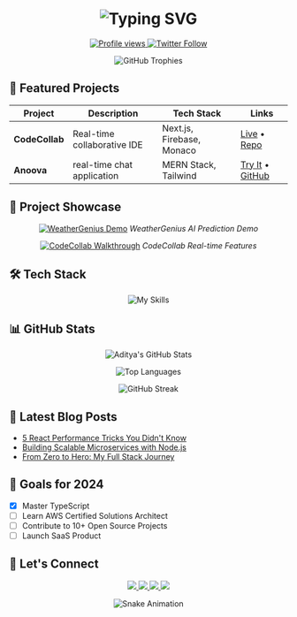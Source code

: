 <h1 align="center">
  <img src="https://readme-typing-svg.herokuapp.com?font=Fira+Code&size=30&duration=4000&pause=1000&color=7A3FF7&center=true&vCenter=true&width=435&lines=Hi+👋,+I'm+Aditya+Sharma;Full+Stack+Developer;Open+Source+Contributor;Tech+Enthusiast" alt="Typing SVG" />
</h1>

<p align="center">
  <a href="https://github.com/Adit122022?tab=repositories">
    <img src="https://komarev.com/ghpvc/?username=adit122022&label=PROFILE+VIEWS&color=blueviolet&style=for-the-badge" alt="Profile views" />
  </a>
  <a href="https://twitter.com/yourusername">
    <img src="https://img.shields.io/badge/FOLLOW-%40yourtwitter-1DA1F2?logo=twitter&style=for-the-badge" alt="Twitter Follow"/>
  </a>
</p>

<div align="center">
  <img src="https://github-profile-trophy.vercel.app/?username=adit122022&theme=radical&no-frame=true&no-bg=true&margin-w=15&row=1&column=4" alt="GitHub Trophies" />
</div>

## 🌟 Featured Projects

<div align="center">

| Project | Description | Tech Stack | Links |
|---------|-------------|------------|-------|
| **CodeCollab** | Real-time collaborative IDE | Next.js, Firebase, Monaco | [Live](https://github.com/Adit122022/CODE_REVIEWER) • [Repo](https://github.com/Adit122022/CODE_REVIEWER) |
| **Anoova** | real-time chat application | MERN Stack, Tailwind | [Try It](https://annova-chat-app.onrender.com/) • [GitHub](https://github.com/Adit122022/ANNOVA_CHAT_APP) |

</div>

## 🎥 Project Showcase

<div align="center">
  
[![WeatherGenius Demo](https://img.youtube.com/vi/dQw4w9WgXcQ/0.jpg)](https://www.youtube.com/watch?v=dQw4w9WgXcQ)
*WeatherGenius AI Prediction Demo*

[![CodeCollab Walkthrough](https://img.youtube.com/vi/dQw4w9WgXcQ/0.jpg)](https://www.youtube.com/watch?v=dQw4w9WgXcQ) 
*CodeCollab Real-time Features*

</div>

## 🛠 Tech Stack

<div align="center">
  
![My Skills](https://skillicons.dev/icons?i=react,nextjs,nodejs,express,mongodb,tailwind,redux,ts,aws,docker,git,figma,vscode&perline=6)

</div>

## 📊 GitHub Stats

<div align="center">
  
![Aditya's GitHub Stats](https://github-readme-stats.vercel.app/api?username=adit122022&show_icons=true&theme=radical&include_all_commits=true&count_private=true&hide_border=true)

![Top Languages](https://github-readme-stats.vercel.app/api/top-langs/?username=adit122022&layout=compact&theme=radical&hide_border=true&langs_count=8)

![GitHub Streak](https://streak-stats.demolab.com?user=adit122022&theme=radical&hide_border=true&date_format=M%20j%5B%2C%20Y%5D)

</div>

## 📝 Latest Blog Posts

- [5 React Performance Tricks You Didn't Know](#)
- [Building Scalable Microservices with Node.js](#)
- [From Zero to Hero: My Full Stack Journey](#)

## 🎯 Goals for 2024

- [x] Master TypeScript
- [ ] Learn AWS Certified Solutions Architect
- [ ] Contribute to 10+ Open Source Projects
- [ ] Launch SaaS Product

## 💬 Let's Connect

<p align="center">
  <a href="https://linkedin.com/in/aditya-sharma-82562a2a9">
    <img src="https://img.shields.io/badge/LinkedIn-0077B5?style=for-the-badge&logo=linkedin&logoColor=white"/>
  </a>
  <a href="mailto:adity122022@gmail.com">
    <img src="https://img.shields.io/badge/Gmail-D14836?style=for-the-badge&logo=gmail&logoColor=white"/>
  </a>
  <a href="https://leetcode.com/adity122022">
    <img src="https://img.shields.io/badge/LeetCode-FFA116?style=for-the-badge&logo=leetcode&logoColor=black"/>
  </a>
  <a href="#">
    <img src="https://img.shields.io/badge/Portfolio-FF7139?style=for-the-badge&logo=about.me&logoColor=white"/>
  </a>
</p>

<div align="center">
  
![Snake Animation](https://github.com/adit122022/adit122022/blob/output/github-contribution-grid-snake.svg)

</div>

